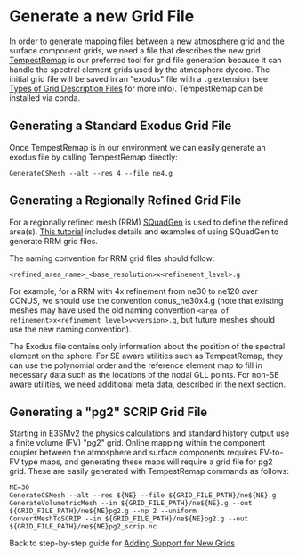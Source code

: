 # Generate a new Grid File

In order to generate mapping files between a new atmosphere grid and the surface component grids, we need a file that describes the new grid. [TempestRemap](https://github.com/ClimateGlobalChange/tempestremap) is our preferred tool for grid file generation because it can handle the spectral element grids used by the atmosphere dycore. The initial grid file will be saved in an "exodus" file with a `.g` extension (see [Types of Grid Description Files](../adding-grid-support-grid-types.md) for more info). TempestRemap can be installed via conda.

## Generating a Standard Exodus Grid File

Once TempestRemap is in our environment we can easily generate an exodus file by calling TempestRemap directly:

```shell
GenerateCSMesh --alt --res 4 --file ne4.g
```

## Generating a Regionally Refined Grid File

For a regionally refined mesh (RRM) [SQuadGen](https://github.com/ClimateGlobalChange/squadgen) is used to define the refined area(s). [This tutorial](generate-RRM-grid-file.md) includes details and examples of using SQuadGen to generate RRM grid files.

The naming convention for RRM grid files should follow:

```shell
<refined_area_name>_<base_resolution>x<refinement_level>.g
```

For example, for a RRM with 4x refinement from ne30 to ne120 over CONUS, we should use the convention conus_ne30x4.g (note that existing meshes may have used the old naming convention `<area of refinement>x<refinement level>v<version>.g`, but future meshes should use the new naming convention).

The Exodus file contains only information about the position of the spectral element on the sphere. For SE aware utilities such as TempestRemap, they can use the polynomial order and the reference element map to fill in necessary data such as the locations of the nodal GLL points. For non-SE aware utilities, we need additional meta data, described in the next section.  

## Generating a "pg2" SCRIP Grid File

Starting in E3SMv2 the physics calculations and standard history output use a finite volume (FV) "pg2" grid. Online mapping within the component coupler between the atmosphere and surface components requires FV-to-FV type maps, and generating these maps will require a grid file for pg2 grid. These are easily generated with TempestRemap commands as follows:

```shell
NE=30
GenerateCSMesh --alt --res ${NE} --file ${GRID_FILE_PATH}/ne${NE}.g
GenerateVolumetricMesh --in ${GRID_FILE_PATH}/ne${NE}.g --out ${GRID_FILE_PATH}/ne${NE}pg2.g --np 2 --uniform
ConvertMeshToSCRIP --in ${GRID_FILE_PATH}/ne${NE}pg2.g --out ${GRID_FILE_PATH}/ne${NE}pg2_scrip.nc
```

Back to step-by-step guide for [Adding Support for New Grids](../adding-grid-support-step-by-step-guide.md)
